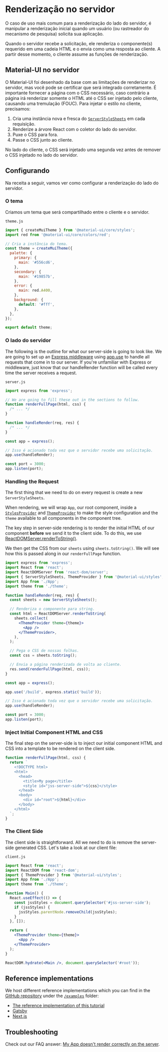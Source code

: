 # Renderização no servidor

<p class="description">O caso de uso mais comum para a renderização do lado do servidor, é manipular a renderização inicial quando um usuário (ou rastreador do mecanismo de pesquisa) solicita sua aplicação.</p>

Quando o servidor recebe a solicitação, ele renderiza o componente(s) requerido em uma cadeia HTML e o envia como uma resposta ao cliente. A partir desse momento, o cliente assume as funções de renderização.

## Material-UI no servidor

O Material-UI foi desenhado da base com as limitações de renderizar no servidor, mas você pode se certificar que será integrado corretamente. É importante fornecer a página com o CSS necessário, caso contrário a página irá renderizar somente o HTML até o CSS ser injetado pelo cliente, causando uma tremulação (FOUC). Para injetar o estilo no cliente, precisamos:

1. Cria uma instância nova e fresca do [`ServerStyleSheets`](/styles/api/#serverstylesheets) em cada requisição.
2. Renderize a árvore React com o coletor do lado do servidor.
3. Puxe o CSS para fora.
4. Passe o CSS junto ao cliente.

No lado do cliente, o CSS será injetado uma segunda vez antes de remover o CSS injetado no lado do servidor.

## Configurando

Na receita a seguir, vamos ver como configurar a renderização do lado do servidor.

### O tema

Criamos um tema que será compartilhado entre o cliente e o servidor.

`theme.js`

```js
import { createMuiTheme } from '@material-ui/core/styles';
import red from '@material-ui/core/colors/red';

// Cria a instância do tema.
const theme = createMuiTheme({
  palette: {
    primary: {
      main: '#556cd6',
    },
    secondary: {
      main: '#19857b',
    },
    error: {
      main: red.A400,
    },
    background: {
      default: '#fff',
    },
  },
});

export default theme;
```

### O lado do servidor

The following is the outline for what our server-side is going to look like. We are going to set up an [Express middleware](http://expressjs.com/en/guide/using-middleware.html) using [app.use](http://expressjs.com/en/api.html) to handle all requests that come in to our server. If you're unfamiliar with Express or middleware, just know that our handleRender function will be called every time the server receives a request.

`server.js`

```js
import express from 'express';

// We are going to fill these out in the sections to follow.
function renderFullPage(html, css) {
  /* ... */
}

function handleRender(req, res) {
  /* ... */
}

const app = express();

// Isso é acionado toda vez que o servidor recebe uma solicitação.
app.use(handleRender);

const port = 3000;
app.listen(port);
```

### Handling the Request

The first thing that we need to do on every request is create a new `ServerStyleSheets`.

When rendering, we will wrap `App`, our root component, inside a [`StylesProvider`](/styles/api/#stylesprovider) and [`ThemeProvider`](/styles/api/#themeprovider) to make the style configuration and the `theme` available to all components in the component tree.

The key step in server-side rendering is to render the initial HTML of our component **before** we send it to the client side. To do this, we use [ReactDOMServer.renderToString()](https://reactjs.org/docs/react-dom-server.html).

We then get the CSS from our `sheets` using `sheets.toString()`. We will see how this is passed along in our `renderFullPage` function.

```jsx
import express from 'express';
import React from 'react';
import ReactDOMServer from 'react-dom/server';
import { ServerStyleSheets, ThemeProvider } from '@material-ui/styles';
import App from './App';
import theme from './theme';

function handleRender(req, res) {
  const sheets = new ServerStyleSheets();

  // Renderiza o componente para string.
  const html = ReactDOMServer.renderToString(
    sheets.collect(
      <ThemeProvider theme={theme}>
        <App />
      </ThemeProvider>,
    ),
  );

  // Pega o CSS de nossas folhas.
  const css = sheets.toString();

  // Envia a página renderizada de volta ao cliente.
  res.send(renderFullPage(html, css));
}

const app = express();

app.use('/build', express.static('build'));

// Isso é acionado toda vez que o servidor recebe uma solicitação.
app.use(handleRender);

const port = 3000;
app.listen(port);
```

### Inject Initial Component HTML and CSS

The final step on the server-side is to inject our initial component HTML and CSS into a template to be rendered on the client side.

```js
function renderFullPage(html, css) {
  return `
    <!DOCTYPE html>
    <html>
      <head>
        <title>My page</title>
        <style id="jss-server-side">${css}</style>
      </head>
      <body>
        <div id="root">${html}</div>
      </body>
    </html>
  `;
}
```

### The Client Side

The client side is straightforward. All we need to do is remove the server-side generated CSS. Let's take a look at our client file:

`client.js`

```jsx
import React from 'react';
import ReactDOM from 'react-dom';
import { ThemeProvider } from '@material-ui/styles';
import App from './App';
import theme from './theme';

function Main() {
  React.useEffect(() => {
    const jssStyles = document.querySelector('#jss-server-side');
    if (jssStyles) {
      jssStyles.parentNode.removeChild(jssStyles);
    }
  }, []);

  return (
    <ThemeProvider theme={theme}>
      <App />
    </ThemeProvider>
  );
}

ReactDOM.hydrate(<Main />, document.querySelector('#root'));
```

## Reference implementations

We host different reference implementations which you can find in the [GitHub repository](https://github.com/mui-org/material-ui) under the [`/examples`](https://github.com/mui-org/material-ui/tree/master/examples) folder:

- [The reference implementation of this tutorial](https://github.com/mui-org/material-ui/tree/master/examples/ssr)
- [Gatsby](https://github.com/mui-org/material-ui/tree/master/examples/gatsby)
- [Next.js](https://github.com/mui-org/material-ui/tree/master/examples/nextjs)

## Troubleshooting

Check out our FAQ answer: [My App doesn't render correctly on the server](/getting-started/faq/#my-app-doesnt-render-correctly-on-the-server).